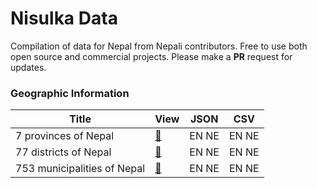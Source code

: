# Nisulka Data
Compilation of data for Nepal from Nepali contributors. Free to use both open source and commercial projects. Please make a **PR** request for updates.

### Geographic Information
|Title|View|JSON|CSV|
|---|---|---|---|
|7 provinces of Nepal|[:link:](/provinces)|EN NE| EN NE|
|77 districts of Nepal|[:link:](/districts)|EN NE| EN NE|
|753 municipalities of Nepal|[:link:](/municipalities)|EN NE| EN NE|

